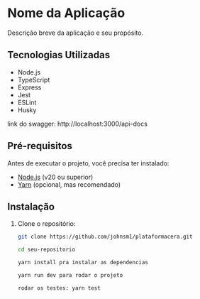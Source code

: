 # Nome da Aplicação

Descrição breve da aplicação e seu propósito.

## Tecnologias Utilizadas

- Node.js
- TypeScript
- Express
- Jest
- ESLint
- Husky


link do swagger: http://localhost:3000/api-docs

## Pré-requisitos

Antes de executar o projeto, você precisa ter instalado:

- [Node.js](https://nodejs.org/) (v20 ou superior)
- [Yarn](https://yarnpkg.com/) (opcional, mas recomendado)

## Instalação

1. Clone o repositório:

   ```bash
   git clone https://github.com/johnsm1/plataformacera.git

   cd seu-repositorio

   yarn install pra instalar as dependencias

   yarn run dev para rodar o projeto

   rodar os testes: yarn test



